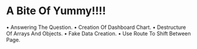 # A Bite Of Yummy!!!!


• Answering The Question.
• Creation Of Dashboard Chart.
• Destructure Of Arrays And Objects.
• Fake Data Creation.
• Use Route To Shift Between Page.